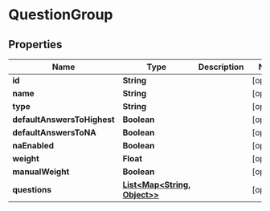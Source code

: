 
# QuestionGroup

## Properties
Name | Type | Description | Notes
------------ | ------------- | ------------- | -------------
**id** | **String** |  |  [optional]
**name** | **String** |  |  [optional]
**type** | **String** |  |  [optional]
**defaultAnswersToHighest** | **Boolean** |  |  [optional]
**defaultAnswersToNA** | **Boolean** |  |  [optional]
**naEnabled** | **Boolean** |  |  [optional]
**weight** | **Float** |  |  [optional]
**manualWeight** | **Boolean** |  |  [optional]
**questions** | [**List&lt;Map&lt;String, Object&gt;&gt;**](Map.md) |  |  [optional]



